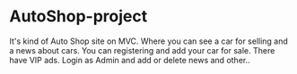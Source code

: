 # AutoShop-project
It's kind of Auto Shop site on MVC. Where you can see a car for selling and a news about cars. 
You can registering and add your car for sale.
There have VIP ads. Login as Admin and add or delete news and other..

